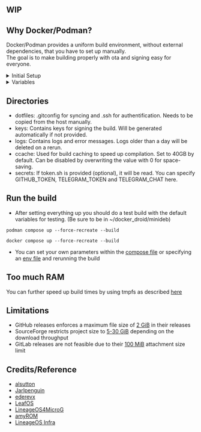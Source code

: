 WIP
----

## Why Docker/Podman?

Docker/Podman provides a uniform build environment, without external dependencies, that you have to set up manually.  
The goal is to make building properly with ota and signing easy for everyone.


<details>
<summary>Initial Setup</summary>
<br>

## Prerequisites

- [Podman](https://podman.io/docs/installation)
  - [Python venv](https://docs.python.org/3/library/venv.html#creating-virtual-environments)
  - [Podman compose](https://github.com/containers/podman-compose?tab=readme-ov-file#pip)
- or [Docker](https://docs.docker.com/engine/install)
  - [Docker Rootless](https://docs.docker.com/engine/security/rootless/)
- [SSH](https://docs.github.com/en/authentication/connecting-to-github-with-ssh/generating-a-new-ssh-key-and-adding-it-to-the-ssh-agent)
- [GitConfig](https://git-scm.com/book/en/v2/Getting-Started-First-Time-Git-Setup)
- ZRam (highly recommended): [Debian](https://wiki.debian.org/ZRam), [Fedora](https://github.com/systemd/zram-generator), [Ubuntu](https://wiki.ubuntuusers.de/zRam)


### Setting up permissions

First we need to find the UID, that is used for Docker/Podman.  
For Debian/Ubuntu this seems to be 100999 and on Fedora 52587,  
which should be $subUID+$containerUID-1 according to the [docker forums](https://forums.docker.com/t/map-more-uid-on-rootless-docker-and-mount-volume/102928/8).


We need to manually create the required folders for the respective volumes
```
mkdir -p ~/docker_droid/src ~/docker_droid/dotfiles ~/docker_droid/ccache ~/docker_droid/secrets ~/docker_droid/logs ~/docker_droid/keys
```
Copy the required dotfiles from the host machines
```
cp ~/.gitconfig ~/docker_droid/dotfiles/
cp -r ~/.ssh ~/docker_droid/dotfiles/
```
and clone this repo
```
git clone https://github.com/SirRGB/dockdroid ~/docker_droid/minideb
```

Then we need to chown that directory to the Docker user:

#### Debian/Ubuntu
```
sudo chown -R 100999:"${UID}" ~/docker_droid/src ~/docker_droid/dotfiles ~/docker_droid/ccache ~/docker_droid/secrets ~/docker_droid/logs ~/docker_droid/keys
```

#### Fedora
```
sudo chown -R 52587:"${UID}" ~/docker_droid/src ~/docker_droid/dotfiles ~/docker_droid/ccache ~/docker_droid/secrets ~/docker_droid/logs ~/docker_droid/keys
```

#### Other
(If you know a smarter way to do this please tell me,  
I know the available subuids can be found with `cat /etc/subuid | grep $USER | cut -d":" -f2`  
I just do not know if the container uid is predictable,  
it seems to be 1000 for debian/ubuntu and 100 for fedora)

Let other users read the directory
```
sudo chmod -R 507 ~/docker_droid/src ~/docker_droid/dotfiles ~/docker_droid/ccache ~/docker_droid/secrets ~/docker_droid/logs ~/docker_droid/keys
```
Run the first docker build
```
docker compose up --force-recreate --build
```
Wait until it starts syncing and stop using ctrl + c  
Find out the uid by running:
```
ls -n ~/docker_droid/src/Los15/.repo
```
Give ownership to the uid you found out:  
(replace the 1st UID)
```
sudo chown -R UID:"${UID}" ~/docker_droid/src ~/docker_droid/dotfiles ~/docker_droid/ccache ~/docker_droid/secrets ~/docker_droid/logs ~/docker_droid/keys
```
And remove the incomplete sync
```
sudo rm -rf ~/docker_droid/src/Los15/
```
</details>


<details>
<summary>Variables</summary>
<br>

## required

- DEVICE: Codename(s) of your device(s)
- ROM_DIR: Only change the last part after src/. Defines the source path within the container
- ROM_MANIFEST: URL of the rom manifest you want to sync
- ROM_BRANCH: Branch of the rom you want to sync
- LOCAL_MANIFEST: Direct link to the local manifest(s)
or
- CLONE_REPOS: Links to the repo(s) to clone. Repo name MUST have the following pattern https://github.com/user/android_dir1_dir2_dir3/tree/branch or https://github.com/user/dir1_dir2_dir3/tree/branch. Not recommended.

These variables should be defined in the target.env.

```
mv example.env target.env
```

```
DEVICE=cheeseburger,dumpling,TP1803
ROM_DIR=/droid_workdir/src/Los15
ROM_MANIFEST=https://github.com/LineageOS/android.git
ROM_BRANCH=lineage-22.2
LOCAL_MANIFEST=https://raw.githubusercontent.com/SirRGB/local_manifests/refs/heads/main/cheeseburgerdumpling/A15Lineage.xml,https://raw.githubusercontent.com/SirRGB/local_manifests/refs/heads/main/TP1803/A15Lineage.xml
```

## optional

- GitHub Upload
  - [GITHUB_TOKEN](https://docs.github.com/en/authentication/keeping-your-account-and-data-secure/managing-your-personal-access-tokens)
  - OTA_REPO_URL: for example git@github.com:user/ota_config, will also be used for uploading
  - Requires passwordless ssh keys [added to your GitHub account](https://docs.github.com/en/authentication/connecting-to-github-with-ssh/adding-a-new-ssh-key-to-your-github-account)
- SourceForge Upload
  - SF_USER: Username of your account
  - SF_RELEASES_REPO: Project name
  - Requires passwordless ssh keys added to your [SourceForge account](https://sourceforge.net/p/forge/documentation/SSH%20Keys)
- Telegram logging
  - [TELEGRAM_TOKEN](https://core.telegram.org/bots/features#botfather)
  - TELEGRAM_CHAT: either as @xyz or the id
- TIME_ZONE: either as in the format UTC+2 or CET

These variables should be defined in ~/docker_droid/secrets/token.sh to prevent accidentally leaking tokens.

```
export GITHUB_TOKEN=thing1234
export OTA_REPO_URL=git@github.com:user/ota_config
```
</details>


## Directories

- dotfiles: .gitconfig for syncing and .ssh for authentification. Needs to be copied from the host manually.
- keys: Contains keys for signing the build. Will be generated automatically if not provided.
- logs: Contains logs and error messages. Logs older than a day will be deleted on a rerun.
- ccache: Used for build caching to speed up compilation. Set to 40GB by default. Can be disabled by overwriting the value with 0 for space-saving.
- secrets: If token.sh is provided (optional), it will be read. You can specify GITHUB_TOKEN, TELEGRAM_TOKEN and TELEGRAM_CHAT here.


## Run the build

- After setting everything up you should do a test build with the default variables for testing. (Be sure to be in ~/docker_droid/minideb)
```
podman compose up --force-recreate --build
```
```
docker compose up --force-recreate --build
```
- You can set your own parameters within the [compose file](https://docs.docker.com/compose/how-tos/environment-variables/set-environment-variables/#use-the-environment-attribute) or specifying an [env file](https://docs.docker.com/compose/how-tos/environment-variables/set-environment-variables/#use-the-env_file-attribute) and rerunning the build


## Too much RAM

You can further speed up build times by using tmpfs as described [here](https://github.com/alsutton/aosp-build-docker-images/tree/main?tab=readme-ov-file#improving-performance-on-linux)


## Limitations

- GitHub releases enforces a maximum file size of [2 GiB](https://docs.github.com/en/repositories/working-with-files/managing-large-files/about-large-files-on-github#distributing-large-binaries) in their releases
- SourceForge restricts project size to [5-30 GiB](https://sourceforge.net/p/forge/documentation/Disk%20Quotas) depending on the download throughput
- GitLab releases are not feasible due to their [100 MiB](https://docs.gitlab.com/user/gitlab_com/#gitlab-cicd) attachment size limit


## Credits/Reference

- [alsutton](https://github.com/alsutton/aosp-build-docker-images/blob/main/debian-12-aosp.dockerfile)
- [Jarlpenguin](https://github.com/Jarlpenguin/releases)
- [ederevx](https://github.com/ederevx/android_scripts)
- [LeafOS](https://github.com/LeafOS-Project/leaf_build)
- [LineageOS4MicroG](https://github.com/lineageos4microg/docker-lineage-cicd)
- [amyROM](https://github.com/amyROM/vendor_amy/blob/207d5e32c3fba38b9fe1ab9cd12c71ca6b81d653/scripts/generate_json_build_info.sh)
- [LineageOS Infra](https://github.com/lineageos-infra/build-config/tree/main/android)
